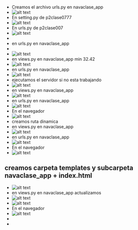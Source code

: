 - Creamos el archivo urls.py en navaclase_app
- ![alt text](image.png)
- En setting.py de p2clase0777
- ![alt text](image-2.png)
- En urls.py de p2clase007
- ![alt text](image-3.png)
- 
- en urls.py en navaclase_app
- 
- ![alt text](image-4.png)
- en views.py en navaclase_app  min 32.42
- ![alt text](image-5.png)
-  en urls.py en navaclase_app
- ![alt text](image-6.png)
- ejecutamos el servidor si no esta trabajando
- ![alt text](image-7.png)
- en views.py en navaclase_app
- ![alt text](image-8.png)
- en urls.py en navaclase_app
- ![alt text](image-9.png)
- En el navegador
- ![alt text](image-10.png)
- creamos ruta dinamica 
- en views.py en navaclase_app
- ![alt text](image-11.png)
- en urls.py en navaclase_app
- ![alt text](image-12.png)
- En el navegador
- ![alt text](image-13.png)
## creamos carpeta templates y subcarpeta navaclase_app + index.html
- ![alt text](image-14.png)
- en views.py en navaclase_app actualizamos
- ![alt text](image-15.png)
- ![alt text](image-16.png)
- En el navegador
- ![alt text](image-17.png)
- 
- 
